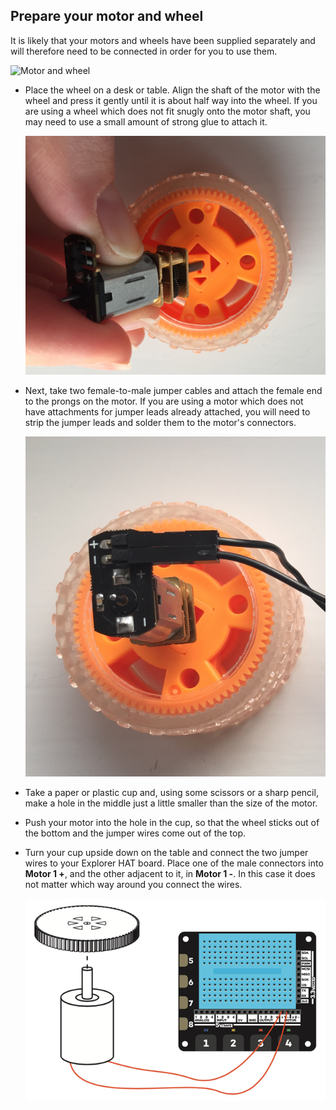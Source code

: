 ## Prepare your motor and wheel

It is likely that your motors and wheels have been supplied separately and will therefore need to be connected in order for you to use them.

![Motor and wheel](images/components.png)

- Place the wheel on a desk or table. Align the shaft of the motor with the wheel and press it gently until it is about half way into the wheel. If you are using a wheel which does not fit snugly onto the motor shaft, you may need to use a small amount of strong glue to attach it.
    
    ![Attach the motor](images/attach-motor.png)

- Next, take two female-to-male jumper cables and attach the female end to the prongs on the motor. If you are using a motor which does not have attachments for jumper leads already attached, you will need to strip the jumper leads and solder them to the motor's connectors.
    
    ![Attach the jumper leads](images/female-jumper-motor.png)

- Take a paper or plastic cup and, using some scissors or a sharp pencil, make a hole in the middle just a little smaller than the size of the motor.

- Push your motor into the hole in the cup, so that the wheel sticks out of the bottom and the jumper wires come out of the top.

- Turn your cup upside down on the table and connect the two jumper wires to your Explorer HAT board. Place one of the male connectors into **Motor 1 +**, and the other adjacent to it, in **Motor 1 -**. In this case it does not matter which way around you connect the wires.
    
    ![Connect the Explorer HAT](images/connect-hat.png)